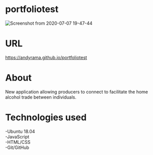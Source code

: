 # portfoliotest
![Screenshot from 2020-07-07 19-47-44](https://github.com/AndyRama/andycave/blob/master/My%20cave.PNG)  
 
# URL  
https://andyrama.github.io/portfoliotest

# About
New application allowing producers to connect to facilitate the home alcohol trade between individuals.

# Technologies used
-Ubuntu 18.04   
-JavaScript  
-HTML/CSS  
-Git/GitHub  
 
